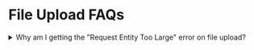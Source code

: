 # File Upload FAQs

<details>

<summary>Why am I getting the "Request Entity Too Large" error on file upload?</summary>

The error shown below is when the upload limit is less than the size of the file in rocket.chat.

<img src="../../../../.gitbook/assets/image (1011).png" alt="" data-size="original">

If you are using nginx as your load balancer, it could be nginx limit that is throwing the following error not your rocket.chat limit.

<img src="../../../../.gitbook/assets/image (289) (1).png" alt="" data-size="original">

Please follow the nginx instructions [here](https://www.cyberciti.biz/faq/linux-unix-bsd-nginx-413-request-entity-too-large/) to resolve this issue.

</details>
